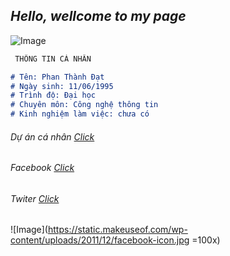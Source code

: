 ## _Hello, wellcome to my page_
![Image](https://scontent.fsgn3-1.fna.fbcdn.net/v/t1.0-9/42221395_1097037687131021_130302800885186560_n.jpg?_nc_cat=107&_nc_oc=AQlcWKRD1fhZW_eVdYN_MGM9RdnpkII6tCzEQ1djXaxMq-n8kbjV1bk_7hiOUe-WHiQ&_nc_ht=scontent.fsgn3-1.fna&oh=2d10be3c96c434fe6ea8a691baee3eee&oe=5D1782E1)

```markdown
 THÔNG TIN CÁ NHÂN

# Tên: Phan Thành Đạt
# Ngày sinh: 11/06/1995
# Trình độ: Đại học
# Chuyên môn: Công nghệ thông tin
# Kinh nghiệm làm việc: chưa có
```
###### Dự án cá nhân [Click](https://github.com/pthdat1995/1611020039-PhanThanhDat)
###### Facebook [Click](https://www.facebook.com/pthdat.95)
###### Twiter [Click](https://twitter.com/pthdat1995)

![Image](https://static.makeuseof.com/wp-content/uploads/2011/12/facebook-icon.jpg =100x)

